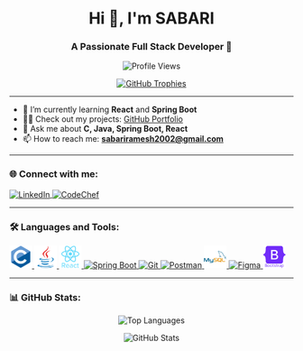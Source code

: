 <h1 align="center">Hi 👋, I'm SABARI</h1>
<h3 align="center">A Passionate Full Stack Developer 🚀</h3>

<p align="center">
  <img src="https://komarev.com/ghpvc/?username=sabari-ramesh&label=Profile%20Views&color=blue&style=flat" alt="Profile Views" />
</p>

<p align="center">
  <a href="https://github.com/ryo-ma/github-profile-trophy">
    <img src="https://github-profile-trophy.vercel.app/?username=sabari-ramesh&theme=dracula&no-frame=true&margin-w=15&margin-h=15" alt="GitHub Trophies" />
  </a>
</p>

---

- 🌱 I’m currently learning **React** and **Spring Boot**
- 👨‍💻 Check out my projects: [GitHub Portfolio](https://github.com/Sabari-Ramesh)
- 💬 Ask me about **C, Java, Spring Boot, React**
- 📫 How to reach me: **sabariramesh2002@gmail.com**

---

<h3 align="left">🌐 Connect with me:</h3>
<p align="left">
  <a href="https://linkedin.com/in/sabari1615" target="blank">
    <img align="center" src="https://img.icons8.com/color/48/000000/linkedin.png" alt="LinkedIn" width="40" height="40" />
  </a>
  <a href="https://www.codechef.com/users/sabari1615" target="blank">
    <img align="center" src="https://img.icons8.com/external-tal-revivo-color-tal-revivo/48/000000/external-codechef-a-platform-for-aspiring-programmers-logo-color-tal-revivo.png" alt="CodeChef" width="40" height="40" />
  </a>
</p>

---

<h3 align="left">🛠️ Languages and Tools:</h3>
<p align="left">
  <a href="https://www.cprogramming.com/" target="_blank" rel="noreferrer">
    <img src="https://raw.githubusercontent.com/devicons/devicon/master/icons/c/c-original.svg" alt="C" width="40" height="40" />
  </a>
  <a href="https://www.java.com/" target="_blank" rel="noreferrer">
    <img src="https://raw.githubusercontent.com/devicons/devicon/master/icons/java/java-original.svg" alt="Java" width="40" height="40" />
  </a>
  <a href="https://reactjs.org/" target="_blank" rel="noreferrer">
    <img src="https://raw.githubusercontent.com/devicons/devicon/master/icons/react/react-original-wordmark.svg" alt="React" width="40" height="40" />
  </a>
  <a href="https://spring.io/" target="_blank" rel="noreferrer">
    <img src="https://www.vectorlogo.zone/logos/springio/springio-icon.svg" alt="Spring Boot" width="40" height="40" />
  </a>
  <a href="https://git-scm.com/" target="_blank" rel="noreferrer">
    <img src="https://www.vectorlogo.zone/logos/git-scm/git-scm-icon.svg" alt="Git" width="40" height="40" />
  </a>
  <a href="https://postman.com" target="_blank" rel="noreferrer">
    <img src="https://www.vectorlogo.zone/logos/getpostman/getpostman-icon.svg" alt="Postman" width="40" height="40" />
  </a>
  <a href="https://www.mysql.com/" target="_blank" rel="noreferrer">
    <img src="https://raw.githubusercontent.com/devicons/devicon/master/icons/mysql/mysql-original-wordmark.svg" alt="MySQL" width="40" height="40" />
  </a>
  <a href="https://www.figma.com/" target="_blank" rel="noreferrer">
    <img src="https://www.vectorlogo.zone/logos/figma/figma-icon.svg" alt="Figma" width="40" height="40" />
  </a>
  <a href="https://getbootstrap.com" target="_blank" rel="noreferrer">
    <img src="https://raw.githubusercontent.com/devicons/devicon/master/icons/bootstrap/bootstrap-plain-wordmark.svg" alt="Bootstrap" width="40" height="40" />
  </a>
</p>

---

<h3 align="left">📊 GitHub Stats:</h3>
<p align="center">
  <img src="https://github-readme-stats.vercel.app/api/top-langs?username=sabari-ramesh&show_icons=true&locale=en&layout=compact&theme=radical" alt="Top Languages" />
</p>
<p align="center">
  <img src="https://github-readme-stats.vercel.app/api?username=sabari-ramesh&show_icons=true&locale=en&theme=radical" alt="GitHub Stats" />
</p>
